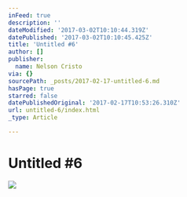 ```yaml
---
inFeed: true
description: ''
dateModified: '2017-03-02T10:10:44.319Z'
datePublished: '2017-03-02T10:10:45.425Z'
title: 'Untitled #6'
author: []
publisher:
  name: Nelson Cristo
via: {}
sourcePath: _posts/2017-02-17-untitled-6.md
hasPage: true
starred: false
datePublishedOriginal: '2017-02-17T10:53:26.310Z'
url: untitled-6/index.html
_type: Article

---
```

# Untitled \#6
![](https://the-grid-user-content.s3-us-west-2.amazonaws.com/54a2ee26-e78c-481a-b4ab-0c55f7d708c7.jpg)